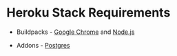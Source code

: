 # Heroku Stack Requirements

- Buildpacks - [Google Chrome](https://elements.heroku.com/buildpacks/heroku/heroku-buildpack-google-chrome) and [Node.js](https://elements.heroku.com/buildpacks/heroku/heroku-buildpack-nodejs)

- Addons - [Postgres](https://elements.heroku.com/addons/heroku-postgresql)
